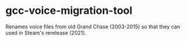# gcc-voice-migration-tool
Renames voice files from old Grand Chase (2003-2015) so that they can used in Steam's rerelease (2021).
